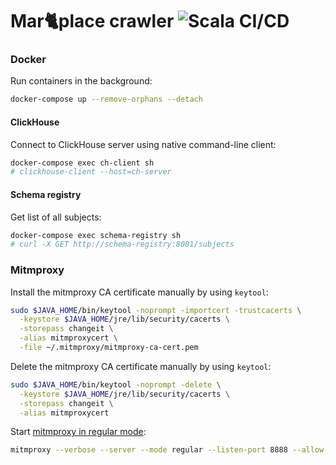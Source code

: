 # Mar🐈place crawler ![Scala CI/CD](https://github.com/IvanDyachenko/marketplace-crawler/workflows/Scala%20CI/CD/badge.svg)

### Docker
Run containers in the background:
```bash
docker-compose up --remove-orphans --detach
```

#### ClickHouse
Connect to ClickHouse server using native command-line client:
```bash
docker-compose exec ch-client sh
# clickhouse-client --host=ch-server
```

#### Schema registry
Get list of all subjects:
```bash
docker-compose exec schema-registry sh
# curl -X GET http://schema-registry:8081/subjects
```

### Mitmproxy
Install the mitmproxy CA certificate manually by using `keytool`:
```bash
sudo $JAVA_HOME/bin/keytool -noprompt -importcert -trustcacerts \
  -keystore $JAVA_HOME/jre/lib/security/cacerts \
  -storepass changeit \
  -alias mitmproxycert \
  -file ~/.mitmproxy/mitmproxy-ca-cert.pem
```

Delete the mitmproxy CA certificate manually by using `keytool`:
```bash
sudo $JAVA_HOME/bin/keytool -noprompt -delete \
  -keystore $JAVA_HOME/jre/lib/security/cacerts \
  -storepass changeit \
  -alias mitmproxycert 
```


Start [mitmproxy in regular mode](https://docs.mitmproxy.org/stable/concepts-modes/#regular-proxy):
```bash
mitmproxy --verbose --server --mode regular --listen-port 8888 --allow-hosts 'mobile.market.yandex.net:443' --no-http2
```
